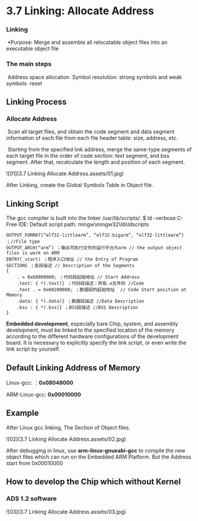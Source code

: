 # 3.7 Linking: Allocate Address



### Linking

​	•Purpose: Merge and assemble all relocatable object files into an executable object file

### The main steps

​	Address space allocation
​	Symbol resolution: strong symbols and weak symbols
​	reset

## Linking Process

### Allocate Address

​	Scan all target files, and obtain the code segment and data segment information of each file from each file header table: size, address, etc.

​	Starting from the specified link address, merge the same-type segments of each target file in the order of code section: text segment, and bss segment. After that,  recalculate the length and position of each segment.

![01](3.7 Linking Allocate Address.assets/01.jpg)

After Linking, create the Global Symbols Table in Object file.



## Linking Script

The gcc compiler is built into the linker /usr/lib/scripts/: $ ld -verbose
C-Free IDE: Default script path: mingw\mingw32\lib\ldscripts

```
OUTPUT_FORMAT(“elf32-littlearm”, “elf32-bigarm”, “elf32-littlearm”) ；//File type
OUTPUT_ARCH(“arm”) ；输出可执行文件的运行平台为arm // the output object files is work on ARM 
ENTRY(_start) ；程序入口地址 // the Entry of Program
SECTIONS ；各段描述 // Description of the Segments
{ 
	. = 0x60000000; ；代码段起始地址 // Start Address
	.text: { *(.text)} ；代码段描述：所有.o文件的 //Code
	.text . = 0x60200000; ；数据段的起始地址  // Code Start position at Memory
	.data: { *(.data)} ；数据段描述 //Data Description
	.bss : { *(.bss)} ；BSS段描述 //BSS Description
}
```

**Embedded development**, especially bare Chip, system, and assembly development, must be linked to the specified location of the memory according to the different hardware configurations of the development board. It is necessary to explicitly specify the link script, or even write the link script by yourself.



## Default Linking Address of Memory

Linux-gcc: ：**0x08048000**

ARM-Linux-gcc: **0x00010000**



## Example

After Linux gcc linking, The Section of Object files.

![02](3.7 Linking Allocate Address.assets/02.jpg)

After debugging in linux, use **arm-linux-gnueabi-gcc** to compile the new object files which can run on the Embedded ARM Platform. But the Address start from 0x00010000

## How to develop the Chip which without Kernel

### ADS 1.2 software

![03](3.7 Linking Allocate Address.assets/03.jpg)